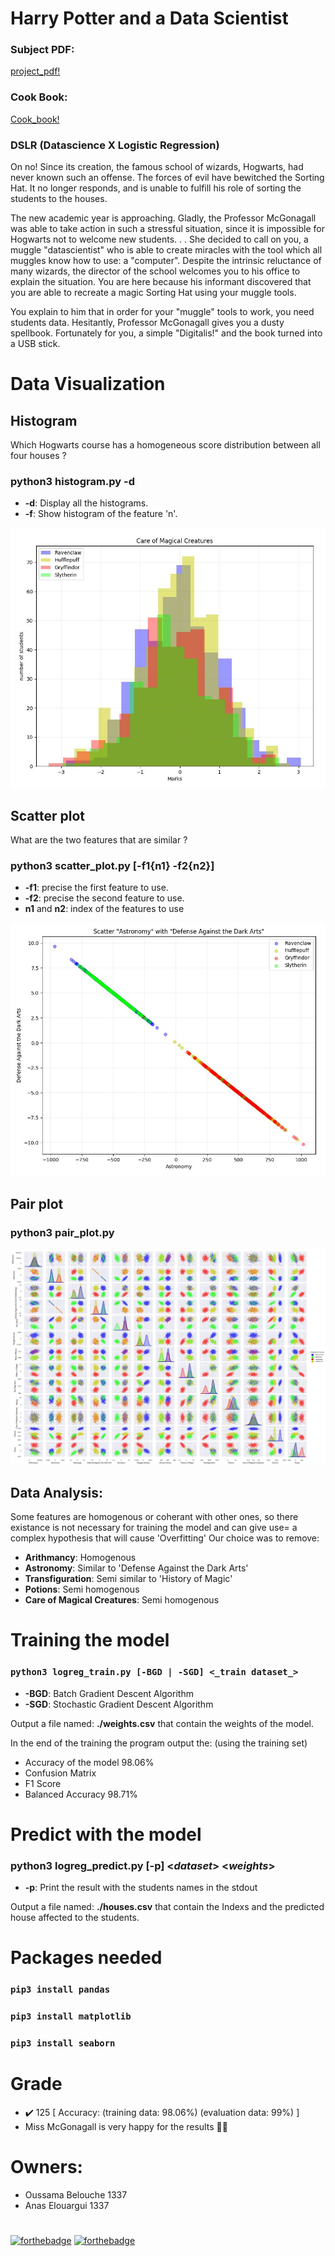 # Harry Potter and a Data Scientist

### Subject PDF:
[project_pdf!](https://github.com/XD-OB/DSLR/blob/master/ressources/subject.en.pdf)

### Cook Book:
[Cook_book!](https://github.com/XD-OB/DSLR/blob/master/ressources/nootboot.ipynb)

### DSLR (Datascience X Logistic Regression)

On no! Since its creation, the famous school of wizards, Hogwarts, had never known such an offense. The forces of evil have bewitched the Sorting Hat.
It no longer responds, and is unable to fulfill his role of sorting the students to the houses.

The new academic year is approaching. Gladly, the Professor McGonagall was able to take action in such a stressful situation, since it is impossible for Hogwarts not to welcome new students. . . She decided to call on you, a muggle "datascientist" who is able to create miracles with the tool which all muggles know how to use: a "computer".
Despite the intrinsic reluctance of many wizards, the director of the school welcomes you to his office to explain the situation. You are here because his informant discovered
that you are able to recreate a magic Sorting Hat using your muggle tools.

You explain to him that in order for your "muggle" tools to work, you need students data. Hesitantly, Professor McGonagall gives you a dusty spellbook. Fortunately for you, a simple "Digitalis!" and the book turned into a USB stick.

# Data Visualization
## Histogram
Which Hogwarts course has a homogeneous score distribution between all four houses ?

### python3 histogram.py -d
*   **-d**: Display all the histograms.
*   **-f**: Show histogram of the feature 'n'.

![Screen Shot 1](https://github.com/XD-OB/DSLR/blob/master/ressources/hist.JPG)

## Scatter plot
What are the two features that are similar ?

### python3 scatter_plot.py [-f1{n1}  -f2{n2}]
*   **-f1**: precise the first feature to use.
*   **-f2**: precise the second feature to use.
*   **n1** and **n2**: index of the features to use

![Screen Shot 2](https://github.com/XD-OB/DSLR/blob/master/ressources/scatter.JPG)


## Pair plot
### python3 pair_plot.py

![Screen Shot 3](https://github.com/XD-OB/DSLR/blob/master/ressources/pplot.JPG)


## Data Analysis:

Some features are homogenous or coherant with other ones, so there existance is not necessary for training the model and can give use= a complex hypothesis that will cause 'Overfitting' Our choice was to remove:
- **Arithmancy**: Homogenous
- **Astronomy**:  Similar to 'Defense Against the Dark Arts'
- **Transfiguration**:  Semi similar to 'History of Magic'
- **Potions**:  Semi homogenous
- **Care of Magical Creatures**:  Semi homogenous


# Training the model

### `python3 logreg_train.py [-BGD | -SGD] <_train dataset_>`
*   **-BGD**: Batch Gradient Descent Algorithm
*   **-SGD**: Stochastic Gradient Descent Algorithm

Output a file named: **./weights.csv** that contain the weights of the model.

In the end of the training the program output the: (using the training set)
- Accuracy of the model 98.06% 
- Confusion Matrix
- F1 Score
- Balanced Accuracy 98.71%


# Predict with the model

### python3 logreg_predict.py [-p] <_dataset_> <_weights_>
*   **-p**: Print the result with the students names in the stdout

Output a file named: **./houses.csv** that contain the Indexs and the predicted house affected to the students.


# Packages needed
### `pip3 install pandas`
### `pip3 install matplotlib`
### `pip3 install seaborn`

# Grade
- ✔️ 125   [ Accuracy: (training data: 98.06%) (evaluation data: 99%) ]
- Miss McGonagall is very happy for the results 🎉🥳

# Owners:
- Oussama Belouche 1337
- Anas Elouargui   1337

#
[![forthebadge](https://forthebadge.com/images/badges/made-with-python.svg)](https://forthebadge.com)
[![forthebadge](https://forthebadge.com/images/badges/built-with-love.svg)](https://forthebadge.com)

